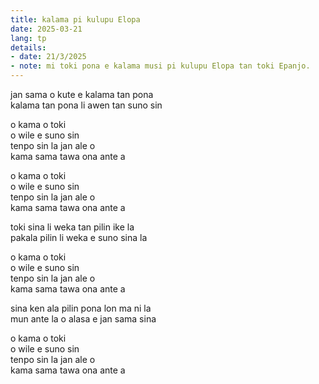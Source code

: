 ```yaml
---
title: kalama pi kulupu Elopa
date: 2025-03-21
lang: tp
details:
- date: 21/3/2025
- note: mi toki pona e kalama musi pi kulupu Elopa tan toki Epanjo.
---
```


jan sama o kute e kalama tan pona  
kalama tan pona li awen tan suno sin  

o kama o toki  
o wile e suno sin  
tenpo sin la jan ale o  
kama sama tawa ona ante a  

o kama o toki  
o wile e suno sin  
tenpo sin la jan ale o  
kama sama tawa ona ante a  

toki sina li weka tan pilin ike la  
pakala pilin li weka e suno sina la  

o kama o toki  
o wile e suno sin  
tenpo sin la jan ale o  
kama sama tawa ona ante a  

sina ken ala pilin pona lon ma ni la  
mun ante la o alasa e jan sama sina  

o kama o toki  
o wile e suno sin  
tenpo sin la jan ale o  
kama sama tawa ona ante a  

